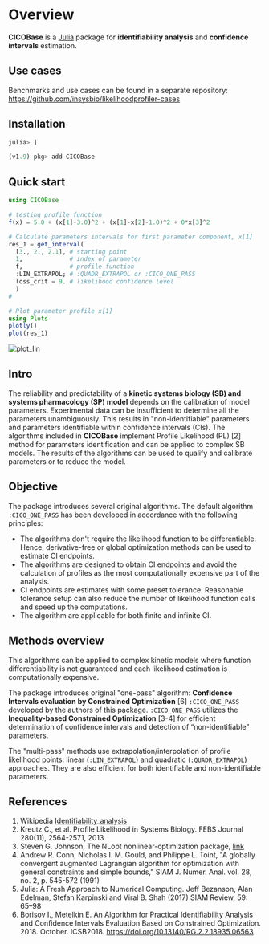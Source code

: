 # Overview

**CICOBase** is a [Julia](https://julialang.org/downloads/) package for **identifiability analysis** and **confidence intervals** estimation.

## Use cases

Benchmarks and use cases can be found in a separate repository: <https://github.com/insysbio/likelihoodprofiler-cases>

## Installation


```julia
julia> ]

(v1.9) pkg> add CICOBase
```

## Quick start

```julia
using CICOBase

# testing profile function
f(x) = 5.0 + (x[1]-3.0)^2 + (x[1]-x[2]-1.0)^2 + 0*x[3]^2

# Calculate parameters intervals for first parameter component, x[1]
res_1 = get_interval(
  [3., 2., 2.1], # starting point
  1,             # index of parameter
  f,             # profile function
  :LIN_EXTRAPOL; # :QUADR_EXTRAPOL or :CICO_ONE_PASS
  loss_crit = 9. # likelihood confidence level
  )
#

# Plot parameter profile x[1]
using Plots
plotly()
plot(res_1)
```

![plot_lin](https://github.com/insysbio/CICOBase.jl/blob/master/img/plot_lin.png?raw=true)

## Intro

The reliability and predictability of a **kinetic systems biology (SB) and systems pharmacology (SP) model** depends on the calibration of model parameters. Experimental data can be insufficient to determine all the parameters unambiguously. This results in "non-identifiable" parameters and parameters identifiable within confidence intervals (CIs). The algorithms included in **CICOBase** implement Profile Likelihood (PL) [2] method for parameters identification and can be applied to complex SB models. The results of the algorithms can be used to qualify and calibrate parameters or to reduce the model.

## Objective

The package introduces several original algorithms. The default algorithm `:CICO_ONE_PASS` has been developed in accordance with the following principles:

- The algorithms don't require the likelihood function to be differentiable. Hence, derivative-free or global optimization methods can be used to estimate CI endpoints.
- The algorithms are designed to obtain CI endpoints and avoid the calculation of profiles as the most computationally expensive part of the analysis. 
- CI endpoints are estimates with some preset tolerance. Reasonable tolerance setup can also reduce the number of likelihood function calls and speed up the computations. 
- The algorithm are applicable for both finite and infinite CI.

## Methods overview

This algorithms can be applied to complex kinetic models where function differentiability is not guaranteed and each likelihood estimation is computationally expensive.  

The package introduces original "one-pass" algorithm: **Confidence Intervals evaluation by Constrained Optimization** [6]  `:CICO_ONE_PASS` developed by the authors of this package. `:CICO_ONE_PASS` utilizes the **Inequality-based Constrained Optimization** [3-4] for efficient determination of confidence intervals and detection of “non-identifiable” parameters.  

The "multi-pass" methods use extrapolation/interpolation of profile likelihood points: linear (`:LIN_EXTRAPOL`) and quadratic (`:QUADR_EXTRAPOL`) approaches. They are also efficient for both identifiable and non-identifiable parameters.

## References

1. Wikipedia [Identifiability_analysis](https://en.wikipedia.org/wiki/Identifiability_analysis)
2. Kreutz C., et al. Profile Likelihood in Systems Biology. FEBS Journal 280(11), 2564-2571, 2013
3. Steven G. Johnson, The NLopt nonlinear-optimization package, [link](http://ab-initio.mit.edu/nlopt)
4. Andrew R. Conn, Nicholas I. M. Gould, and Philippe L. Toint, "A globally convergent augmented Lagrangian algorithm for optimization with general constraints and simple bounds," SIAM J. Numer. Anal. vol. 28, no. 2, p. 545-572 (1991)
5. Julia: A Fresh Approach to Numerical Computing. Jeff Bezanson, Alan Edelman, Stefan Karpinski and Viral B. Shah (2017) SIAM Review, 59: 65–98
6. Borisov I., Metelkin E. An Algorithm for Practical Identifiability Analysis and Confidence Intervals Evaluation Based on Constrained Optimization. 2018. October. ICSB2018. https://doi.org/10.13140/RG.2.2.18935.06563
